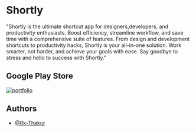 # Shortly

"Shortly is the ultimate shortcut app for designers,developers, and productivity enthusiasts. Boost efficiency, streamline workflow, and save time with a comprehensive suite of features. From design and development shortcuts to productivity hacks, Shortly is your all-in-one solution. Work smarter, not harder, and achieve your goals with ease. Say goodbye to stress and hello to success with Shortly."

<!-- ## Screenshots

![App Screenshot](assets/first.gif)
![App Screenshot](assets/second.jpg)
![App Screenshot](assets/third.jpg)
![App Screenshot](assets/fourth.jpg)
![App Screenshot](assets/fifth.jpg)
![App Screenshot](assets/sixth.jpg)
![App Screenshot](assets/seventh.jpg)
![App Screenshot](assets/eight.jpg) -->

## Google Play Store

[![portfolio](https://firebasestorage.googleapis.com/v0/b/shortly-c242d.appspot.com/o/logo_100x100_via_10015_io.png?alt=media&token=e969fafc-a139-4e8f-981f-e95d345fe9a3)](https://play.google.com/store/apps/details?id=com.thakurInnovation.shortly)

## Authors

- [@Rk-Thakur](https://github.com/Rk-Thakur)
